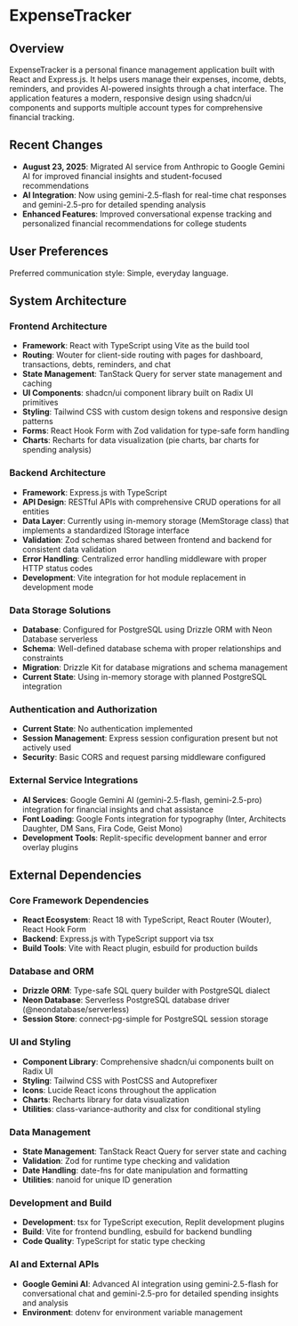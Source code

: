 # ExpenseTracker

## Overview
ExpenseTracker is a personal finance management application built with React and Express.js. It helps users manage their expenses, income, debts, reminders, and provides AI-powered insights through a chat interface. The application features a modern, responsive design using shadcn/ui components and supports multiple account types for comprehensive financial tracking.

## Recent Changes
- **August 23, 2025**: Migrated AI service from Anthropic to Google Gemini AI for improved financial insights and student-focused recommendations
- **AI Integration**: Now using gemini-2.5-flash for real-time chat responses and gemini-2.5-pro for detailed spending analysis
- **Enhanced Features**: Improved conversational expense tracking and personalized financial recommendations for college students

## User Preferences
Preferred communication style: Simple, everyday language.

## System Architecture

### Frontend Architecture
- **Framework**: React with TypeScript using Vite as the build tool
- **Routing**: Wouter for client-side routing with pages for dashboard, transactions, debts, reminders, and chat
- **State Management**: TanStack Query for server state management and caching
- **UI Components**: shadcn/ui component library built on Radix UI primitives
- **Styling**: Tailwind CSS with custom design tokens and responsive design patterns
- **Forms**: React Hook Form with Zod validation for type-safe form handling
- **Charts**: Recharts for data visualization (pie charts, bar charts for spending analysis)

### Backend Architecture
- **Framework**: Express.js with TypeScript
- **API Design**: RESTful APIs with comprehensive CRUD operations for all entities
- **Data Layer**: Currently using in-memory storage (MemStorage class) that implements a standardized IStorage interface
- **Validation**: Zod schemas shared between frontend and backend for consistent data validation
- **Error Handling**: Centralized error handling middleware with proper HTTP status codes
- **Development**: Vite integration for hot module replacement in development mode

### Data Storage Solutions
- **Database**: Configured for PostgreSQL using Drizzle ORM with Neon Database serverless
- **Schema**: Well-defined database schema with proper relationships and constraints
- **Migration**: Drizzle Kit for database migrations and schema management
- **Current State**: Using in-memory storage with planned PostgreSQL integration

### Authentication and Authorization
- **Current State**: No authentication implemented
- **Session Management**: Express session configuration present but not actively used
- **Security**: Basic CORS and request parsing middleware configured

### External Service Integrations
- **AI Services**: Google Gemini AI (gemini-2.5-flash, gemini-2.5-pro) integration for financial insights and chat assistance
- **Font Loading**: Google Fonts integration for typography (Inter, Architects Daughter, DM Sans, Fira Code, Geist Mono)
- **Development Tools**: Replit-specific development banner and error overlay plugins

## External Dependencies

### Core Framework Dependencies
- **React Ecosystem**: React 18 with TypeScript, React Router (Wouter), React Hook Form
- **Backend**: Express.js with TypeScript support via tsx
- **Build Tools**: Vite with React plugin, esbuild for production builds

### Database and ORM
- **Drizzle ORM**: Type-safe SQL query builder with PostgreSQL dialect
- **Neon Database**: Serverless PostgreSQL database driver (@neondatabase/serverless)
- **Session Store**: connect-pg-simple for PostgreSQL session storage

### UI and Styling
- **Component Library**: Comprehensive shadcn/ui components built on Radix UI
- **Styling**: Tailwind CSS with PostCSS and Autoprefixer
- **Icons**: Lucide React icons throughout the application
- **Charts**: Recharts library for data visualization
- **Utilities**: class-variance-authority and clsx for conditional styling

### Data Management
- **State Management**: TanStack React Query for server state and caching
- **Validation**: Zod for runtime type checking and validation
- **Date Handling**: date-fns for date manipulation and formatting
- **Utilities**: nanoid for unique ID generation

### Development and Build
- **Development**: tsx for TypeScript execution, Replit development plugins
- **Build**: Vite for frontend bundling, esbuild for backend bundling
- **Code Quality**: TypeScript for static type checking

### AI and External APIs
- **Google Gemini AI**: Advanced AI integration using gemini-2.5-flash for conversational chat and gemini-2.5-pro for detailed spending insights and analysis
- **Environment**: dotenv for environment variable management
